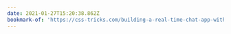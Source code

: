 ```yaml
---
date: 2021-01-27T15:20:38.862Z
bookmark-of: 'https://css-tricks.com/building-a-real-time-chat-app-with-react-and-firebase/'
---
```


